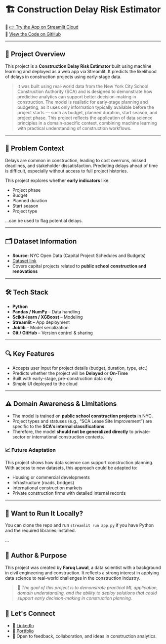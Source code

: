 # 🏗️ Construction Delay Risk Estimator

🔗 [👉 Try the App on Streamlit Cloud](https://construction-delay-estimator.streamlit.app/)  
📂 [View the Code on GitHub]([https://github.com/yourusername/construction-delay-estimator](https://github.com/Deelaw15/Construction-Delay-Analysis.git))

---

## 📌 Project Overview

This project is a **Construction Delay Risk Estimator** built using machine learning and deployed as a web app via Streamlit. It predicts the likelihood of delays in construction projects using early-stage data.

> It was built using real-world data from the New York City School Construction Authority (SCA) and is designed to demonstrate how predictive analytics can support better decision-making in construction.
> The model is realistic for early-stage planning and budgeting, as it uses only information typically available before the project starts — such as budget, planned duration, start season, and project phase.
> This project reflects the application of data science principles in a domain-specific context, combining machine learning with practical understanding of construction workflows.
---

## 🎯 Problem Context

Delays are common in construction, leading to cost overruns, missed deadlines, and stakeholder dissatisfaction. Predicting delays ahead of time is difficult, especially without access to full project histories.

This project explores whether **early indicators** like:
- Project phase
- Budget
- Planned duration
- Start season
- Project type

…can be used to flag potential delays.

---

## 🗂️ Dataset Information

- **Source**: NYC Open Data (Capital Project Schedules and Budgets)
- [Dataset link](https://data.cityofnewyork.us/City-Government/Capital-Project-Schedules-and-Budgets/9h9v-3icd)
- Covers capital projects related to **public school construction and renovations**

---

## 🛠️ Tech Stack

- **Python**
- **Pandas / NumPy** – Data handling
- **Scikit-learn / XGBoost** – Modeling
- **Streamlit** – App deployment
- **Joblib** – Model serialization
- **Git / GitHub** – Version control & sharing

---

## 🔍 Key Features

- Accepts user input for project details (budget, duration, type, etc.)
- Predicts whether the project will be **Delayed** or **On-Time**
- Built with early-stage, pre-construction data only
- Simple UI deployed to the cloud

---

## ⚠️ Domain Awareness & Limitations

- The model is trained on **public school construction projects** in NYC.
- Project types and statuses (e.g., “SCA Lease Site Improvement”) are specific to the **SCA's internal classifications**.
- Therefore, the model **should not be generalized directly** to private-sector or international construction contexts.

### 📈 Future Adaptation

This project shows how data science can support construction planning. With access to new datasets, this approach could be adapted to:

- Housing or commercial developments
- Infrastructure (roads, bridges)
- International construction markets
- Private construction firms with detailed internal records

---

## 🧪 Want to Run It Locally?

You can clone the repo and run `streamlit run app.py` if you have Python and the required libraries installed.

...

## 🧠 Author & Purpose

This project was created by **Faruq Lawal**, a data scientist with a background in civil engineering and construction. It reflects a strong interest in applying data science to real-world challenges in the construction industry.

> 🎯 _The goal of this project is to demonstrate practical ML application, domain understanding, and the ability to deploy solutions that could support early decision-making in construction planning._

## 🤝 Let's Connect

- 💼 [LinkedIn](https://www.linkedin.com/in/faruq-lawal-710871266/)
- 📝 [Portfolio](https://deelaw15.github.io/portfolio/#)
- 💬 Open to feedback, collaboration, and ideas in construction analytics.


